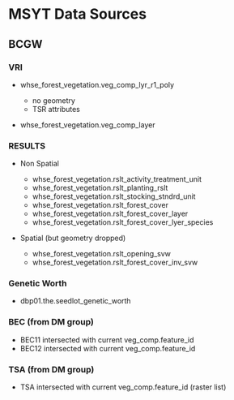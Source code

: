 # MSYT Data Sources


## BCGW

### VRI

- whse_forest_vegetation.veg_comp_lyr_r1_poly
  - no geometry
  - TSR attributes
  
- whse_forest_vegetation.veg_comp_layer

### RESULTS

- Non Spatial
  - whse_forest_vegetation.rslt_activity_treatment_unit
  - whse_forest_vegetation.rslt_planting_rslt   
  - whse_forest_vegetation.rslt_stocking_stndrd_unit
  - whse_forest_vegetation.rslt_forest_cover
  - whse_forest_vegetation.rslt_forest_cover_layer
  - whse_forest_vegetation.rslt_forest_cover_lyer_species

- Spatial (but geometry dropped)
  - whse_forest_vegetation.rslt_opening_svw 
  - whse_forest_vegetation.rslt_forest_cover_inv_svw 
  
### Genetic Worth

- dbp01.the.seedlot_genetic_worth

### BEC (from DM group)

- BEC11 intersected with current veg_comp.feature_id
- BEC12 intersected with current veg_comp.feature_id

### TSA (from DM group)

- TSA intersected with current veg_comp.feature_id (raster list)


